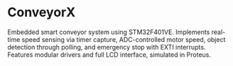 # ConveyorX
Embedded smart conveyor system using STM32F401VE. Implements real-time speed sensing via timer capture, ADC-controlled motor speed, object detection through polling, and emergency stop with EXTI interrupts. Features modular drivers and full LCD interface, simulated in Proteus.
